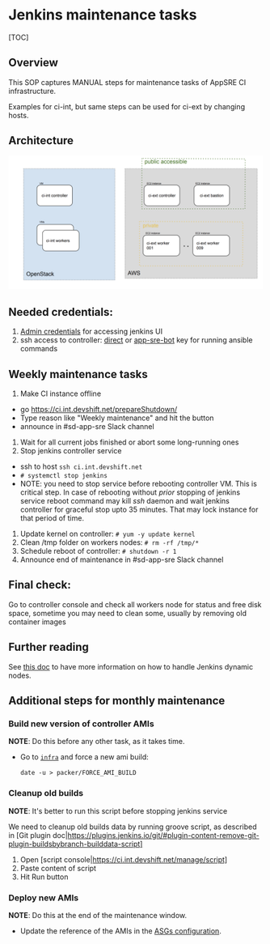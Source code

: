 # Jenkins maintenance tasks

[TOC]

## Overview

This SOP captures MANUAL steps for maintenance tasks of AppSRE CI infrastructure.

Examples for ci-int, but same steps can be used for ci-ext by changing hosts.

## Architecture

![AppSRE Jenkins](img/jenkins.png "App SRE Jenkins Architecture")

## Needed credentials:

1. [Admin credentials](https://gitlab.cee.redhat.com/service/app-interface/-/blob/5a22e57f229648403c4e7882233f559066a9f0bb/data/teams/app-sre/roles/app-sre.yml#L14-15) for accessing jenkins UI
1. ssh access to controller: [direct](https://gitlab.cee.redhat.com/app-sre/infra/-/blob/master/ansible/hosts/group_vars/all#L5) or [app-sre-bot](https://vault.devshift.net/ui/vault/secrets/app-sre/show/ansible/roles/app-sre-bot) key for running ansible commands

## Weekly maintenance tasks

1. Make CI instance offline
  - go https://ci.int.devshift.net/prepareShutdown/
  - Type reason like "Weekly maintenance" and hit the button
  - announce in #sd-app-sre Slack channel
1. Wait for all current jobs finished or abort some long-running ones
1. Stop jenkins controller service
  - ssh to host `ssh ci.int.devshift.net`
  - `# systemctl stop jenkins`
  - NOTE: you need to stop service before rebooting controller VM. This is critical step. In case of rebooting without *prior* stopping of jenkins service reboot command may kill _ssh_ daemon and wait jenkins controller for graceful stop upto 35 minutes. That may lock instance for that period of time.
1. Update kernel on controller: `# yum -y update kernel`
1. Clean /tmp folder on workers nodes: `# rm -rf /tmp/*`
1. Schedule reboot of controller: `# shutdown -r 1`
1. Announce end of maintenance in #sd-app-sre Slack channel

## Final check:
Go to controller console and check all workers node for status and free disk space, sometime you may need to clean some, usually by removing old container images

## Further reading

See [this doc](/docs/app-sre/jenkins-worker-cicd.md) to have more information on how to handle Jenkins dynamic nodes.

## Additional steps for monthly maintenance

### Build new version of controller AMIs

**NOTE**: Do this before any other task, as it takes time.

* Go to [`infra`](https://gitlab.cee.redhat.com/app-sre/infra) and force a new ami build:
    ```
    date -u > packer/FORCE_AMI_BUILD
    ```
### Cleanup old builds

**NOTE**: It's better to run this script before stopping jenkins service

We need to cleanup old builds data by running groove script, as described in [Git plugin doc|https://plugins.jenkins.io/git/#plugin-content-remove-git-plugin-buildsbybranch-builddata-script]

1. Open [script console|https://ci.int.devshift.net/manage/script]
1. Paste content of script
1. Hit Run button

### Deploy new AMIs

**NOTE**: Do this at the end of the maintenance window.

* Update the reference of the AMIs in the [ASGs configuration](/data/services/app-sre/namespaces/app-sre-ci.yaml).
